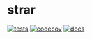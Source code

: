 # strar

[![tests](https://github.com/martvanrijthoven/strar/actions/workflows/tests.yml/badge.svg)](https://github.com/martvanrijthoven/strar/actions/workflows/tests.yml)
[![codecov](https://codecov.io/gh/martvanrijthoven/strar/branch/main/graph/badge.svg?token=MA0S2F9NS6)](https://codecov.io/gh/martvanrijthoven/strar)
[![docs](https://github.com/martvanrijthoven/strar/actions/workflows/docs.yml/badge.svg)](https://github.com/martvanrijthoven/strar/actions/workflows/docs.yml)
